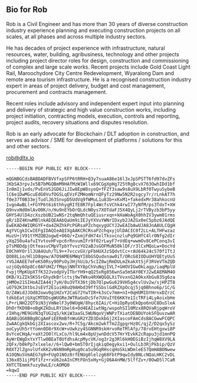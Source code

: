## Bio for Rob

Rob is a Civil Engineer and has more than 30 years of diverse construction industry experience planning and executing construction projects on all scales, at all phases and across multiple industry sectors.

He has decades of project experience with infrastructure, natural resources, water, building, agribusiness, technology and other projects including project director roles for design, construction and commissioning of complex and large scale works. Recent projects include Gold Coast Light Rail, Maroochydore City Centre Redevelopment, Wyaralong Dam and remote area tourism infrastructure. He is a recognised construction industry expert in areas of project delivery, budget and cost management, procurement and contracts management.

Recent roles include advisory and independent expert input into planning and delivery of strategic and high value construction works, including project initiation, contracting models, execution, controls and reporting, project audits, recovery situations and disputes resolution.

Rob is an early advocate for Blockchain / DLT adoption in construction, and serves as advisor / SME for development of platforms / solutions for this and other sectors.

rob@dltx.io

```text
-----BEGIN PGP PUBLIC KEY BLOCK-----

mQGNBGCdsBABDADFBVVfxpSFP6tRRH+Q3y7suaA86e16l3xJpSPSTT6fd97dvZFs
JKbSA3rpvJx5B7bMGQBmM9HAfMzW1Wllx69CGgXpHg725tRg8cvX763OwhIDd1bf
In0mIj1vds/PvEnVS2GD6JiJIw8EpW8syoQ+fFZf3saw9s8uX9LbRf0TwyuSybeB
lC6e1DwMGcuEdG0VufOGSLqEVzFZMHomNrnQFyTz29Nw5N2R2sgcy7r/rLnkAT7h
f0e37T0B33ejTudlJ63SnvpD5UdVq9fWMuL1u83b+xKxM1+fakedxMr38ahkocnU
1vgoAwBLl+FGYP6t6i6thhygRIfE8R7Fpl4WcfsVChk4rwI77yNfM/ps3TdxT+XH
Q9nvxNd0mlAvO0K/n/Hu9nEYbOrQLdcN0ys7XOTdaFJ5X4QyLj2rTVByzb3bP5yy
GHYS4UlD4zcXszbUB21wNSr2tqNmQhtuQEiusrxqn+kHaWoAgX0hhIV3ywm01rms
gR/iDZ4KnwMBlnkAEQEAAbQaUm9iIEJyYXVuYWNrIDxyb2JAZGx0eC5pbz6JAdQE
EwEKAD4WIQRGYF+da4ZHZhkPcPGRsaPZchqxygUCYJ2wEAIbAwUJA8JnAAULCQgH
AgYVCgkICwIEFgIDAQIeAQIXgAAKCRCRsaPZchqxyjUlDACIC0f2LL+ALTHFwzaz
HuzU+jV91tYMZQB2ogwE+O6O/+ZxmjFdH74xlTksvcnzluPq9GHfC4lrONfg2dIr
yXq250u4afuIYvtovHFvpc6rRnvumIFr9f02rLwyF7+VdEq+wwmOv8CePConq3vI
pTsM8DdpjOtfeasvCMpVTpbYfvvzYU2aBJsGOFMuN50klDF/r3lCxMQoLw+DocYd
E0ChHYOr1lJUA4Uuh/TL9++7vccvGV/pFbHUXJzSQdvtCc+rAU64k24c570f1TtJ
QO88Lio/Hl1D8qew/A7O9AME6MWqYI8bGSQudxnaw0iT/ORcG8IODuUHYQEtyUuS
rVGJAAEE7eFeKS0Rsy9OPsOyJHjhUib/5cIZ8wjRmDULmZkakXtSjF3RVeVTmZQD
uzjGQy6Op8Cc0AFUHZ/fMqojNNfXY8pChVuNqjIVL7+GHOVIGwOkLagp/iaqMplU
FvpjtMpKUpXTfK32JvodpVyITbrYH9+qQ25xRg856wnSa5m5AY0EYJ2wEAEMAM4O
OKB/XiZIkSKSSrGhydkBrlctsj9wTWku4RXWQGQLXiTVvxnG2AOkxXbGu835g6za
jHMOe21SIHoAZIA44j7yH/0u3VTX36tjDb7QlpwGu629VH5g4cvlUv2w/sjHPZT8
uO792K3XtbsJsEVf2E1uiH8uQ9AHbd39ffSSbslGdRZXpOcqj5jq0Bhno6p/1C/G
O/Z4WidJJOd82owv0g1HZvY2CaG72YwTIR+k3sCv7mm+nI+0qHUMIbYHrnxDZrzC
tdkbEatjGXqCMTDDsgWUGReJWTRaGoDcSfe7UVuIYE6KKYe1IcTRFi4LyAoixbHe
LP+rLNH22QT9iN3jVmNelF3y0WUgW/8hyc6IAi/C+HiOpRyoEkQpo6nUC8DuSleA
DhOrfKD9B+oBgKZkDuLRY1bel6+Od4EAIiwtNg/wspohSI10Mzx8RQVaRjpqWroV
/IHhq/ME9GVN3qTUG2q5/kKiW3aaSL5WUNqoVjWNPzTXiatDEBDUYok5FQuvzwAR
AQABiQG8BBgBCgAmFiEERmBfnWuGR2YZD3DxkbGj2XIascoFAmCdsBACGwwFCQPC
ZwAACgkQkbGj2XIascox2wv/R+7C5g/Akcm2wkTTm2ZgpgrHz0C/qjZ/D2qx5ySz
ooCyyUh5rtYomn0D8r9XcW+vUwkzy4SGNNR9skHrvoReTMlAfp/78rvEHtgxwi8P
8vYceCHqA/+aXt2O0lYLxCo/hl9Lm4x8pUjwnDdcV57HrYEvkK2cRapu3jd1mnPQ
AyWrEWgDxYxYTlw0BEaT8UfdhsAcpMycVK/og3r2g3Rl6kH0EGiBzIjhqW8XV9LA
2QFx/b0kPp7xlxele//6+lQw0+bm5T0rIjqkiqOegykxi1+OulLb3RjPkbip/QzV
R0XT2lZgnvlUfxKK2vNkN9mRpHug0ca5u9GqRHscqHoSkLWDmleE57QmHABONwew
A1OQNuSVmAEG7g0+FUgO1NOz8rfENUg0lelzg68FbtP9qwIdyBNLcNQaLHKC2vDL
136x851ijPQf1fz+rxU62oAInCMtFOn5xHy+GjO6A4nMW/5lffZv+/0OwD5l7CaR
XHTCTEmmkfuzy0wLE/cAOMQ0
=kqwI
-----END PGP PUBLIC KEY BLOCK-----
```
